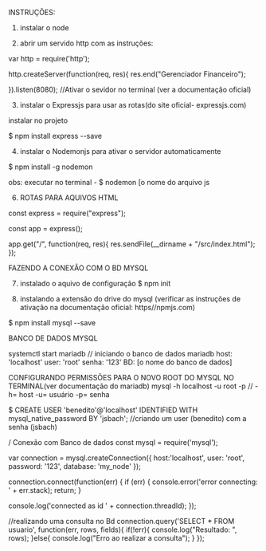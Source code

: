 INSTRUÇÕES:

1) instalar o node

2) abrir um servido http com as instruções: 

var http = require('http');

http.createServer(function(req, res){
	res.end("Gerenciador Financeiro");

}).listen(8080); //Ativar o sevidor no terminal (ver a documentação oficial)

3) instalar o Expressjs
para usar as rotas(do site oficial- expressjs.com)

instalar no projeto

$ npm install express --save

4) instalar o Nodemonjs para ativar o servidor automaticamente

$ npm install -g nodemon 

obs: executar no terminal -
$ nodemon [o nome do arquivo js


6) ROTAS PARA AQUIVOS HTML

const express = require("express");

const app = express();

app.get("/", function(req, res){
	res.sendFile(__dirname + "/src/index.html");
});

FAZENDO A CONEXÃO COM O BD MYSQL

7) instalado o aquivo de configuração
$ npm init

8) instalando a extensão do drive do mysql
(verificar as instruções de ativação na documentação oficial: https//npmjs.com)

$ npm install mysql --save

BANCO DE DADOS MYSQL

systemctl start mariadb // iniciando o banco de dados mariadb
host: 'localhost'
user: 'root'
senha: '123'
BD: [o nome do banco de dados]


CONFIGURANDO PERMISSÕES PARA O NOVO ROOT DO MYSQL NO TERMINAL(ver documentação do mariadb)
mysql -h localhost -u root -p // -h= host -u= usuário -p= senha

$ CREATE USER 'benedito'@'localhost' IDENTIFIED WITH mysql_native_password BY 'jsbach'; //criando um user (benedito) com a senha (jsbach)

/ Conexão com Banco de dados
const mysql = require('mysql');

var connection = mysql.createConnection({
	host:'localhost',
	user: 'root',
	password: '123',
	database: 'my_node'
});

connection.connect(function(err) {
  if (err) {
    console.error('error connecting: ' + err.stack);
    return;
  }
 
  console.log('connected as id ' + connection.threadId);
});

//realizando uma consulta no Bd
connection.query('SELECT * FROM usuario', function(err, rows, fields){
	if(!err){
			console.log("Resultado: ", rows);
	}else{
			console.log("Erro ao realizar a consulta");
	}
});
